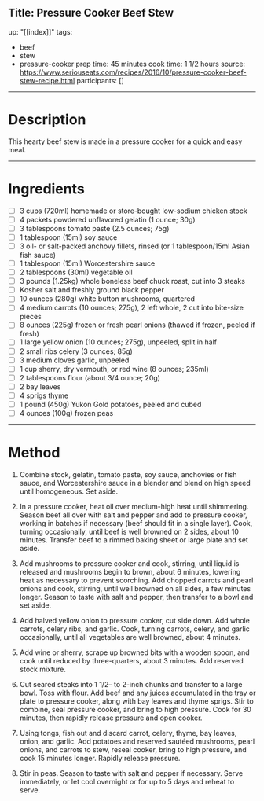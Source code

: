 Title: Pressure Cooker Beef Stew
---
up: "[[index]]"
tags:
  - beef
  - stew
  - pressure-cooker
prep time: 45 minutes
cook time: 1 1/2 hours
source: https://www.seriouseats.com/recipes/2016/10/pressure-cooker-beef-stew-recipe.html
participants: []
---
# Description
This hearty beef stew is made in a pressure cooker for a quick and easy meal.

---

# Ingredients
- [ ] 3 cups (720ml) homemade or store-bought low-sodium chicken stock
- [ ] 4 packets powdered unflavored gelatin (1 ounce; 30g)
- [ ] 3 tablespoons tomato paste (2.5 ounces; 75g)
- [ ] 1 tablespoon (15ml) soy sauce
- [ ] 3 oil- or salt-packed anchovy fillets, rinsed (or 1 tablespoon/15ml Asian fish sauce)
- [ ] 1 tablespoon (15ml) Worcestershire sauce
- [ ] 2 tablespoons (30ml) vegetable oil
- [ ] 3 pounds (1.25kg) whole boneless beef chuck roast, cut into 3 steaks
- [ ] Kosher salt and freshly ground black pepper
- [ ] 10 ounces (280g) white button mushrooms, quartered
- [ ] 4 medium carrots (10 ounces; 275g), 2 left whole, 2 cut into bite-size pieces
- [ ] 8 ounces (225g) frozen or fresh pearl onions (thawed if frozen, peeled if fresh)
- [ ] 1 large yellow onion (10 ounces; 275g), unpeeled, split in half
- [ ] 2 small ribs celery (3 ounces; 85g)
- [ ] 3 medium cloves garlic, unpeeled
- [ ] 1 cup sherry, dry vermouth, or red wine (8 ounces; 235ml)
- [ ] 2 tablespoons flour (about 3/4 ounce; 20g)
- [ ] 2 bay leaves
- [ ] 4 sprigs thyme
- [ ] 1 pound (450g) Yukon Gold potatoes, peeled and cubed
- [ ] 4 ounces (100g) frozen peas

---

# Method
1. Combine stock, gelatin, tomato paste, soy sauce, anchovies or fish sauce, and Worcestershire sauce in a blender and blend on high speed until homogeneous. Set aside.

2. In a pressure cooker, heat oil over medium-high heat until shimmering. Season beef all over with salt and pepper and add to pressure cooker, working in batches if necessary (beef should fit in a single layer). Cook, turning occasionally, until beef is well browned on 2 sides, about 10 minutes. Transfer beef to a rimmed baking sheet or large plate and set aside.

3. Add mushrooms to pressure cooker and cook, stirring, until liquid is released and mushrooms begin to brown, about 6 minutes, lowering heat as necessary to prevent scorching. Add chopped carrots and pearl onions and cook, stirring, until well browned on all sides, a few minutes longer. Season to taste with salt and pepper, then transfer to a bowl and set aside.

4. Add halved yellow onion to pressure cooker, cut side down. Add whole carrots, celery ribs, and garlic. Cook, turning carrots, celery, and garlic occasionally, until all vegetables are well browned, about 4 minutes.

5. Add wine or sherry, scrape up browned bits with a wooden spoon, and cook until reduced by three-quarters, about 3 minutes. Add reserved stock mixture.

6. Cut seared steaks into 1 1/2– to 2-inch chunks and transfer to a large bowl. Toss with flour. Add beef and any juices accumulated in the tray or plate to pressure cooker, along with bay leaves and thyme sprigs. Stir to combine, seal pressure cooker, and bring to high pressure. Cook for 30 minutes, then rapidly release pressure and open cooker.

7. Using tongs, fish out and discard carrot, celery, thyme, bay leaves, onion, and garlic. Add potatoes and reserved sautéed mushrooms, pearl onions, and carrots to stew, reseal cooker, bring to high pressure, and cook 15 minutes longer. Rapidly release pressure.

8. Stir in peas. Season to taste with salt and pepper if necessary. Serve immediately, or let cool overnight or for up to 5 days and reheat to serve.
